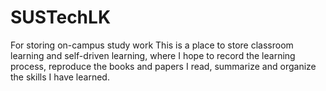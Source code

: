 # SUSTechLK<On-campus>
For storing on-campus study work
This is a place to store classroom learning and self-driven learning, where I hope to record the learning process, reproduce the books and papers I read, summarize and organize the skills I have learned.
